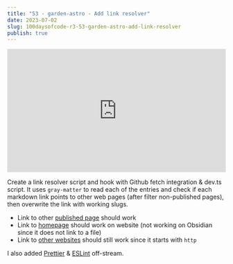 ```yaml
---
title: "53 - garden-astro - Add link resolver"
date: 2023-07-02
slug: 100daysofcode-r3-53-garden-astro-add-link-resolver
publish: true
---
```


<iframe width="100%" style="aspect-ratio: 16 / 9;" src="https://www.youtube.com/embed/QNxlSBWc09U" title="YouTube video player" frameborder="0" allow="accelerometer; autoplay; clipboard-write; encrypted-media; gyroscope; picture-in-picture; web-share" allowfullscreen></iframe>

Create a link resolver script and hook with Github fetch integration & dev.ts script. It uses `gray-matter` to read each of the entries and check if each markdown link points to other web pages (after filter non-published pages), then overwrite the link with working slugs.

- Link to other [published page](1-Projects/100DaysOfCode-R3/52%20-%20garden-astro%20-%20add%20tailwind.md) should work
- Link to [homepage](/) should work on website (not working on Obsidian since it does not link to a file)
- Link to [other websites](https://narze.live) should still work since it starts with `http`

I also added [Prettier](https://github.com/narze/garden-astro/commit/b24181ce8d33752a268e096c9f3e7801320f61de) & [ESLint](https://github.com/narze/garden-astro/commit/317817bbc197abb1e01c59e60b57f944bbf9d790) off-stream.

